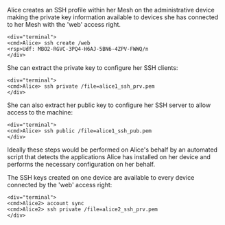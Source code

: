 
Alice creates an SSH profile within her Mesh on the administrative device making the 
private key information available to devices she has connected to her Mesh with the 
'web' access right.


~~~~
<div="terminal">
<cmd>Alice> ssh create /web
<rsp>Udf: MBO2-RGVC-3PQ4-H6AJ-5BN6-4ZPV-FWWQ/n
</div>
~~~~

She can extract the private key to configure her SSH clients:


~~~~
<div="terminal">
<cmd>Alice> ssh private /file=alice1_ssh_prv.pem
</div>
~~~~

She can also extract her public key to configure her SSH server to allow access to 
the machine:


~~~~
<div="terminal">
<cmd>Alice> ssh public /file=alice1_ssh_pub.pem
</div>
~~~~

Ideally these steps would be performed on Alice's behalf by an automated script
that detects the applications Alice has installed on her device and performs the
necessary configuration on her behalf. 

The SSH keys created on one device are available to every device connected by the 'web' access 
right:


~~~~
<div="terminal">
<cmd>Alice2> account sync
<cmd>Alice2> ssh private /file=alice2_ssh_prv.pem
</div>
~~~~

